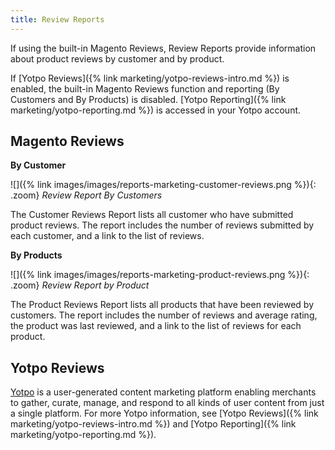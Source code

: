 ```yaml
---
title: Review Reports
---
```


If using the built-in Magento Reviews, Review Reports provide information about product reviews by customer and by product.

If [Yotpo Reviews]({% link marketing/yotpo-reviews-intro.md %}) is enabled, the built-in Magento Reviews function and reporting (By Customers and By Products) is disabled. [Yotpo Reporting]({% link marketing/yotpo-reporting.md %}) is accessed in your Yotpo account.

## Magento Reviews

**By Customer**

![]({% link images/images/reports-marketing-customer-reviews.png %}){: .zoom}
_Review Report By Customers_

The Customer Reviews Report lists all customer who have submitted product reviews. The report includes the number of reviews submitted by each customer, and a link to the list of reviews.

**By Products**

![]({% link images/images/reports-marketing-product-reviews.png %}){: .zoom}
_Review Report by Product_

The Product Reviews Report lists all products that have been reviewed by customers. The report includes the number of reviews and average rating, the product was last reviewed, and a link to the list of reviews for each product.

## Yotpo Reviews

[Yotpo](https://www.yotpo.com/) is a user-generated content marketing platform enabling merchants to gather, curate, manage, and respond to all kinds of user content from just a single platform. For more Yotpo information, see [Yotpo Reviews]({% link marketing/yotpo-reviews-intro.md %}) and [Yotpo Reporting]({% link marketing/yotpo-reporting.md %}).